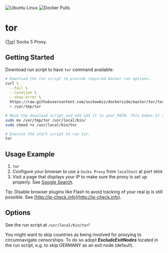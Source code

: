 ![Ubuntu Linux](https://img.shields.io/badge/tested-ubuntu-green.svg) ![Docker Pulls](https://img.shields.io/docker/pulls/suckowbiz/tor.svg)

# tor

([Tor](https://www.torproject.org/)) Socks 5 Proxy.

## Getting Started

Download run script to have `tor` command available:

```bash
# Download the run script to provide required Docker run options.
curl \
  --fail \
  --location \
  --show-error \
  https://raw.githubusercontent.com/suckowbiz/dockerside/master/tor/tor \
  > /var/tmp/tor

# Move the download script and add add it to your PATH. This makes it available from command line.
sudo mv /var/tmp/tor /usr/local/bin/
sudo chmod +x /usr/local/bin/tor

# Execute the start script to run tor.
tor
```

## Usage Example

1. ```tor```
1. Configure your browser to use a `Socks Proxy` from `localhost` at port `9050`
1. Visit a page that displays your IP to make sure the proxy is set up properly. See [Google Search](https://www.google.de/#newwindow=1&q=my+wan+ip).

Tip: Disable browser plugins like Flash to avoid tracking of your real ip is still possible. See [http://ip-check.info](http://ip-check.info).

## Options

See the run script at `/usr/local/bin/tor`!

You might want to skip countries as being involved for proxying to circumnavigate censorships. To do so adopt ***ExcludeExitNodes*** located in the run script, e.g. to skip GERMANY as an exit node (default).
